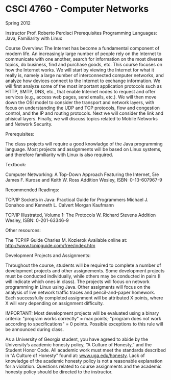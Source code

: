 CSCI 4760 - Computer Networks
==============================

Spring 2012


Instructor	Prof. Roberto Perdisci
Prerequisites	Programming Languages: Java, Familiarity with Linux

Course Overview:
The Internet has become a fundamental component of modern life. An increasingly large number of people rely on the Internet to communicate with one another, search for information on the most diverse topics, do business, find and purchase goods, etc. This course focuses on how the Internet works. We will start by viewing the Internet for what it really is, namely a large number of interconnected computer networks, and analyze how devices connect to the Internet to exchange information. We will first analyze some of the most important application protocols such as HTTP, SMTP, DNS, etc., that enable Internet nodes to request and offer services (e.g., access web pages, send emails, etc.). We will then move down the OSI model to consider the transport and network layers, with focus on understanding the UDP and TCP protocols, flow and congestion control, and the IP and routing protocols. Next we will consider the link and phisical layers. Finally, we will discuss topics related to Mobile Networks and Network Security.  

Prerequisites:

The class projects will require a good knowladge of the Java programming language. Most projects and assignments will be based on Linux systems, and therefore familiarity with Linux is also required.

Textbook:

Computer Networking: A Top-Down Approach Featuring the Internet, 5/e
James F. Kurose and Keith W. Ross
Addition Wesley, ISBN: 0-13-607967-9

Recommended Readings:

TCP/IP Sockets in Java: Practical Guide for Programmers
Michael J. Donahoo and Kenneth L. Calvert
Morgan Kaufmann

TCP/IP Illustrated, Volume 1: The Protocols
W. Richard Stevens
Addition Wesley, ISBN: 0-201-63346-9

Other resources:

The TCP/IP Guide
Charles M. Kozierok
Available online at: http://www.tcpipguide.com/free/index.htm

Development Projects and Assignments:

Throughout the course, students will be required to complete a number of development projects and other assignements. Some development projects must be conducted individually, while others may be conducted in pairs (I will indicate which ones in class). The projects will focus on network programming in Linux using Java. Other assigments will focus on the analysis of live network traffic traces and pencil-and-paper homework. Each successfully completed assignment will be attributed X points, where X will vary depending on assignment difficulty.

IMPORTANT: Most development projects will be evaluated using a binary criteria: "program works correctly" = max points; "program does not work according to specifications" = 0 points. Possible exceptions to this rule will be announced during class.


As a University of Georgia student, you have agreed to abide by the University’s academic honesty policy, “A Culture of Honesty,” and the Student Honor Code. All academic work must meet the standards described in “A Culture of Honesty” found at: www.uga.edu/honesty. Lack of knowledge of the academic honesty policy is not a reasonable explanation for a violation. Questions related to course assignments and the academic honesty policy should be directed to the instructor.








